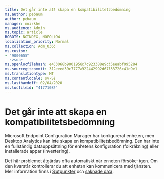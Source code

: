 ```yaml
---
title: Det går inte att skapa en kompatibilitetsbedömning
ms.author: pebaum
author: pebaum
manager: mnirkhe
ms.audience: Admin
ms.topic: article
ROBOTS: NOINDEX, NOFOLLOW
localization_priority: Normal
ms.collection: Adm_O365
ms.custom:
- "9000655"
- "2503"
ms.openlocfilehash: e433068b9001958c7c923388e9cd5eeabf095284
ms.sourcegitcommit: 317eeed39c7777a922442992d67733726c41d9e1
ms.translationtype: MT
ms.contentlocale: sv-SE
ms.lasthandoff: 02/04/2020
ms.locfileid: "41771089"
---
```

# <a name="cant-create-a-compatibility-assessment"></a>Det går inte att skapa en kompatibilitetsbedömning

Microsoft Endpoint Configuration Manager har konfigurerat enheten, men Desktop Analytics kan inte skapa en kompatibilitetsbedömning. Den har inte en fullständig datauppsättning för enhetens konfiguration (folkräkning) eller installerade appar (inventering).

Det här problemet åtgärdas ofta automatiskt när enheten försöker igen. Om den kvarstår kontrollerar du att enheten kan kommunicera med tjänsten. Mer information finns i [Slutpunkter](https://docs.microsoft.com/configmgr/desktop-analytics/enable-data-sharing#endpoints) och [saknade data](https://docs.microsoft.com/configmgr/desktop-analytics/monitor-connection-health#missing-data).
